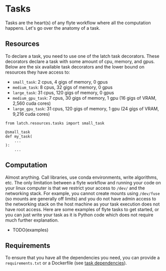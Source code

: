 # Tasks
Tasks are the heart(s) of any flyte workflow where all the computation happens. Let's go over the anatomy of a task.

## Resources

To declare a task, you need to use one of the latch task decorators. These decorators declare a task with some amount of cpu, memory, and gpus. Below are the six available task decorators and the lower bound on resources they have access to:

* `small_task`: 2 cpus, 4 gigs of memory, 0 gpus
* `medium_task`: 8 cpus, 32 gigs of memory, 0 gpus
* `large_task`: 31 cpus, 120 gigs of memory, 0 gpus
* `medium_gpu_task`: 7 cpus, 30 gigs of memory, 1 gpu (16 gigs of VRAM, 2,560 cuda cores)
* `large_gpu_task`: 31 cpus, 120 gigs of memory, 1 gpu (24 gigs of VRAM, 9,216 cuda cores)

```
from latch.resources.tasks import small_task

@small_task
def my_task(
	...
):
	...
```

## Computation

Almost anything. Call libraries, use conda environments, write algorithms, etc. The only limitation between a flyte workflow and running your code on your linux computer is that we restrict your access to `/dev/` and the networking stack. For example, you cannot create mounts using `/dev/fuse` (so mounts are generally off limits) and you do not have admin access to the networking stack on the host machine as your task execution does not have root access. Here are some examples of flyte tasks to get started, or you can just write your task as it is Python code which does not require much further explanation.

*	TODO(examples)


## Requirements

To ensure that you have all the dependencies you need, you can provide a `requirements.txt` or a Dockerfile (see [task dependencies](task_dependencies.md)).